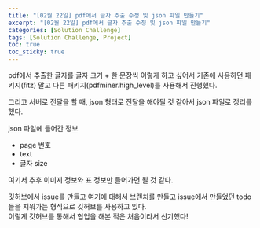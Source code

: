 ```yaml
---
title: "[02월 22일] pdf에서 글자 추출 수정 및 json 파일 만들기"
excerpt: "[02월 22일] pdf에서 글자 추출 수정 및 json 파일 만들기"
categories: [Solution Challenge]
tags: [Solution Challenge, Project]
toc: true
toc_sticky: true
---
```


pdf에서 추출한 글자를 글자 크기 + 한 문장씩 이렇게 하고 싶어서 기존에 사용하던 패키지(fitz) 말고 다른 패키지(pdfminer.high_level)를 사용해서 진행했다. <br>

그리고 서버로 전달을 할 때, json 형태로 전달을 해야될 것 같아서 json 파일로 정리를 했다. <br>

json 파일에 들어간 정보 <br>

- page 번호
- text
- 글자 size <br>

여기서 추후 이미지 정보와 표 정보만 들어가면 될 것 같다. <br>

깃허브에서 issue를 만들고 여기에 대해서 브랜치를 만들고 issue에서 만들었던 todo들을 지워가는 형식으로 깃허브를 사용하고 있다. <br>
이렇게 깃허브를 통해서 협업을 해본 적은 처음이라서 신기했다!

